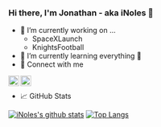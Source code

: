 ### Hi there, I'm Jonathan - aka iNoles 👋 

- 🔭 I’m currently working on ...
  - SpaceXLaunch
  - KnightsFootball
- 🌱 I’m currently learning everything 🤣
- 🤝 Connect with me

<a href="https://www.linkedin.com/in/yushi95/"><img align="left" src="https://raw.githubusercontent.com/yushi1007/yushi1007/main/images/linkedin.svg" alt="Yu Shi | LinkedIn" width="21px"/></a>
<a href="https://instagram.com/yushi.95"><img align="left" src="https://raw.githubusercontent.com/yushi1007/yushi1007/main/images/instagram.svg" alt="Yu Shi | Instagram" width="21px"/></a>
<br />

- 📈 GitHub Stats

[![iNoles's github stats](https://github-readme-stats.vercel.app/api?username=inoles&line_height=40)](https://github.com/inoles)
[![Top Langs](https://github-readme-stats.vercel.app/api/top-langs/?username=inoles)](https://github.com/inoles)
